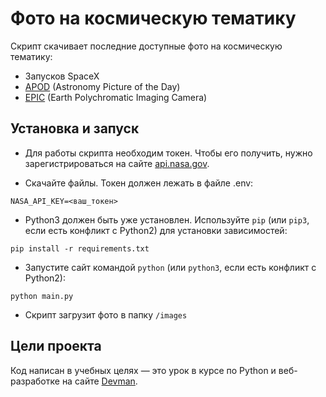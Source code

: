 # Фото на космическую тематику

Скрипт скачивает последние доступные фото на космическую тематику:
  - Запусков SpaceX
  - [APOD](https://apod.nasa.gov/apod/astropix.html) (Astronomy Picture of the Day)
  - [EPIC](https://epic.gsfc.nasa.gov/) (Earth Polychromatic Imaging Camera)

## Установка и запуск

- Для работы скрипта необходим токен. Чтобы его получить, нужно зарегистрироваться 
на сайте [api.nasa.gov](https://api.nasa.gov/).


- Скачайте файлы. Токен должен лежать в файле .env:

```
NASA_API_KEY=<ваш_токен>
```

- Python3 должен быть уже установлен. Используйте `pip` (или `pip3`, если есть конфликт с Python2) для установки зависимостей:

```
pip install -r requirements.txt
```

- Запустите сайт командой `python` (или `python3`, если есть конфликт с Python2):

```
python main.py
```


- Скрипт загрузит фото в папку `/images`



## Цели проекта

Код написан в учебных целях — это урок в курсе по Python и веб-разработке на сайте [Devman](https://dvmn.org).